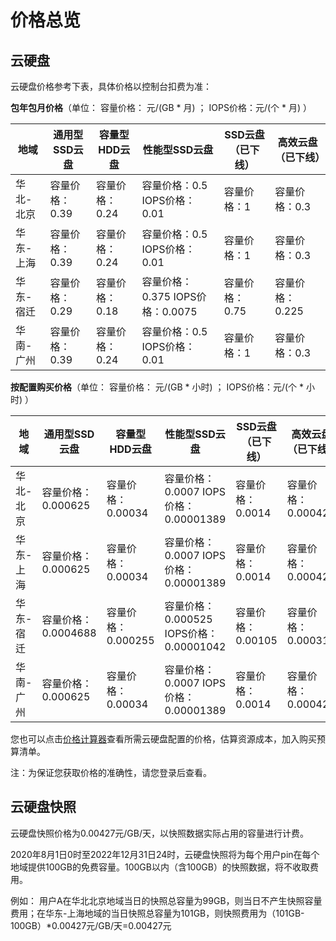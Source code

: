 # 价格总览

## 云硬盘

云硬盘价格参考下表，具体价格以控制台扣费为准：

**包年包月价格**（单位：  容量价格： 元/(GB * 月) ； IOPS价格：元/(个 * 月) ）

| 地域      | 通用型SSD云盘  | 容量型HDD云盘  | 性能型SSD云盘                    | SSD云盘（已下线） | 高效云盘（已下线） |
| --------- | -------------- | -------------- | -------------------------------- | ----------------- | ------------------ |
| 华北-北京 | 容量价格：0.39 | 容量价格：0.24 | 容量价格：0.5 IOPS价格：0.01     | 容量价格：1       | 容量价格：0.3      |
| 华东-上海 | 容量价格：0.39 | 容量价格：0.24 | 容量价格：0.5 IOPS价格：0.01     | 容量价格：1       | 容量价格：0.3      |
| 华东-宿迁 | 容量价格：0.29 | 容量价格：0.18 | 容量价格：0.375 IOPS价格：0.0075 | 容量价格：0.75    | 容量价格：0.225    |
| 华南-广州 | 容量价格：0.39 | 容量价格：0.24 | 容量价格：0.5 IOPS价格：0.01     | 容量价格：1       | 容量价格：0.3      |

**按配置购买价格**（单位： 容量价格： 元/(GB * 小时) ； IOPS价格：元/(个 * 小时) ）

| 地域      | 通用型SSD云盘       | 容量型HDD云盘      | 性能型SSD云盘                           | SSD云盘（已下线） | 高效云盘（已下线） |
| --------- | ------------------- | ------------------ | --------------------------------------- | ----------------- | ------------------ |
| 华北-北京 | 容量价格：0.000625  | 容量价格：0.00034  | 容量价格：0.0007 IOPS价格：0.00001389   | 容量价格：0.0014  | 容量价格：0.00042  |
| 华东-上海 | 容量价格：0.000625  | 容量价格：0.00034  | 容量价格：0.0007 IOPS价格：0.00001389   | 容量价格：0.0014  | 容量价格：0.00042  |
| 华东-宿迁 | 容量价格：0.0004688 | 容量价格：0.000255 | 容量价格：0.000525 IOPS价格：0.00001042 | 容量价格：0.00105 | 容量价格：0.000315 |
| 华南-广州 | 容量价格：0.000625  | 容量价格：0.00034  | 容量价格：0.0007 IOPS价格：0.00001389   | 容量价格：0.0014  | 容量价格：0.00042  |


您也可以点击[价格计算器](https://www.jdcloud.com/cn/calculator/calDisk)查看所需云硬盘配置的价格，估算资源成本，加入购买预算清单。

注：为保证您获取价格的准确性，请您登录后查看。



## 云硬盘快照

云硬盘快照价格为0.00427元/GB/天，以快照数据实际占用的容量进行计费。

2020年8月1日0时至2022年12月31日24时，云硬盘快照将为每个用户pin在每个地域提供100GB的免费容量。100GB以内（含100GB）的快照数据，将不收取费用。

例如： 用户A在华北北京地域当日的快照总容量为99GB，则当日不产生快照容量费用；在华东-上海地域的当日快照总容量为101GB，则快照费用为（101GB-100GB）*0.00427元/GB/天=0.00427元

